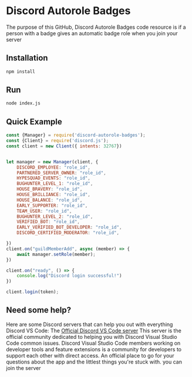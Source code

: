 # Discord Autorole Badges

The purpose of this GitHub, Discord Autorole Badges code resource is if a person with a badge gives an automatic badge role when you join your server

## Installation
```md
npm install
```

## Run
```md
node index.js
```

## Quick Example
```js
const {Manager} = require('discord-autorole-badges');
const {Client} = require('discord.js');
const client = new Client({ intents: 32767})


let manager = new Manager(client, {
    DISCORD_EMPLOYEE: "role_id",
    PARTNERED_SERVER_OWNER: "role_id",
    HYPESQUAD_EVENTS: "role_id",
    BUGHUNTER_LEVEL_1: "role_id",
    HOUSE_BRAVERY: "role_id",
    HOUSE_BRILLIANCE: "role_id",
    HOUSE_BALANCE: "role_id",
    EARLY_SUPPORTER: "role_id",
    TEAM_USER: "role_id",
    BUGHUNTER_LEVEL_2: "role_id",
    VERIFIED_BOT: "role_id",
    EARLY_VERIFIED_BOT_DEVELOPER: "role_id",
    DISCORD_CERTIFIED_MODERATOR: "role_id",

})
client.on("guildMemberAdd", async (member) => {
    await manager.setRole(member);
})

client.on("ready", () => {
    console.log("Discord login successful!")
})

client.login(token);

```

## Need some help?
Here are some Discord servers that can help you out with everything Discord VS Code:
The [Official Discord VS Code server](https://discord.gg/EjcZJedsMe) This server is the official community dedicated to helping you with Discord Visual Studio Code common issues. Discord Visual Studio Code members working on developer tools and feature extensions is a community for developers to support each other with direct access. An official place to go for your questions about the app and the littlest things you're stuck with. you can join the server
